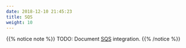 ```yaml
---
date: 2018-12-10 21:45:23
title: SQS
weight: 10
---
```


{{% notice note %}}
TODO: Document [SQS](https://docs.aws.amazon.com/step-functions/latest/dg/connectors-sqs.html) integration.
{{% /notice %}}